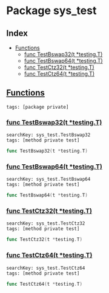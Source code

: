 # Package sys_test

## Index

* [Functions](#func)
    * [func TestBswap32(t *testing.T)](#TestBswap32)
    * [func TestBswap64(t *testing.T)](#TestBswap64)
    * [func TestCtz32(t *testing.T)](#TestCtz32)
    * [func TestCtz64(t *testing.T)](#TestCtz64)


## <a id="func" href="#func">Functions</a>

```
tags: [package private]
```

### <a id="TestBswap32" href="#TestBswap32">func TestBswap32(t *testing.T)</a>

```
searchKey: sys_test.TestBswap32
tags: [method private test]
```

```Go
func TestBswap32(t *testing.T)
```

### <a id="TestBswap64" href="#TestBswap64">func TestBswap64(t *testing.T)</a>

```
searchKey: sys_test.TestBswap64
tags: [method private test]
```

```Go
func TestBswap64(t *testing.T)
```

### <a id="TestCtz32" href="#TestCtz32">func TestCtz32(t *testing.T)</a>

```
searchKey: sys_test.TestCtz32
tags: [method private test]
```

```Go
func TestCtz32(t *testing.T)
```

### <a id="TestCtz64" href="#TestCtz64">func TestCtz64(t *testing.T)</a>

```
searchKey: sys_test.TestCtz64
tags: [method private test]
```

```Go
func TestCtz64(t *testing.T)
```

